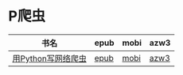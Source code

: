 # P爬虫

| 书名 | epub | mobi | azw3 |
| --- | --- | --- | --- |
| [用Python写网络爬虫](None) | [epub](None) | [mobi](None) | [azw3](None) |
